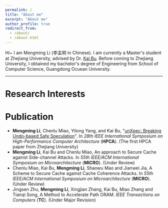 ```yaml
---
permalink: /
title: "About me"
excerpt: "About me"
author_profile: true
redirect_from: 
  - /about/
  - /about.html
---
```


Hi~ I am Mengming Li (李孟明 in Chinese). I am currently a Master's student at Zhejiang University, advised by Dr. [Kai Bu](https://list.zju.edu.cn/kaibu/). Before coming to Zhejiang University, I obtained my bachelor's degree of Engineering from School of Computer Science, Guangdong Ocuean University.

---
# Research Interests



# Publication

 * **Mengming Li**, Chenlu Miao, Yilong Yang, and Kai Bu, &quot;[unXpec: Breaking Undo-based Safe Speculation](https://limengming.github.io)&quot;. In *28th IEEE International Symposium on High-Performance Computer Architecture* (**HPCA**). (The first HPCA paper from Zhejiang University)
 * **Mengming Li**, Kai Bu and Chenlu Miao, An approach to Secure Cache against Side-channel Attacks. In *55th IEEE/ACM International Symposium on Microarchitecture* (**MICRO**). (Under Review)
 * Chenlu Miao, Kai Bu, **Mengming Li**, Shaowu Mao and Jianwei Jia, A Scheme to Secure Cache against Cache Coherence Attacks. In *55th IEEE/ACM International Symposium on Microarchitecture* (**MICRO**). (Under Review)
 * Jingsen Zhu, **Mengming Li**, Xingjian Zhang, Kai Bu, Miao Zhang and Tianqi Song, A Method to Accelerate Path ORAM. *IEEE Transactions on Computers* (**TC**). (Under Major Revision)
 


